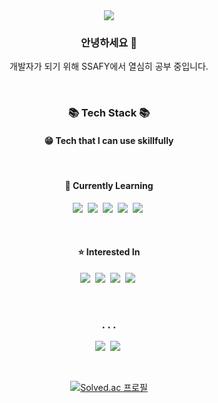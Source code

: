<div align="center">
  <img src="https://capsule-render.vercel.app/api?type=waving&color=auto&height=300&section=header&text=Jaeyoung%20Park&fontSize=90&animation=fadeIn">
</div>
<div align="center">
  <h3> 안녕하세요 👋 </h3>
  <p>
    개발자가 되기 위해 SSAFY에서 열심히 공부 중입니다.
  </p>
  <br>
  <h3>📚 Tech Stack 📚</h3>
  <h4>😁 Tech that I can use skillfully</h4>
  <br>
  <h4>🌱 Currently Learning</h4>
  <p>
    <img src="https://img.shields.io/badge/HTML5-E34F26?style=flat&logo=HTML5&logoColor=white"/></a>&nbsp
    <img src="https://img.shields.io/badge/CSS3-1572B6?style=flat&logo=CSS3&logoColor=white"/></a>&nbsp
    <img src="https://img.shields.io/badge/Python-3766AB?style=flat&logo=Python&logoColor=white"/></a>&nbsp
    <img src="https://img.shields.io/badge/JavaScript-F7DF1E?style=flat&logo=JavaScript&logoColor=white"/></a>&nbsp
    <img src="https://img.shields.io/badge/Django-092E20?style=flat&logo=Django&logoColor=white"/></a>&nbsp
  </p>
  <br>
  <h4>⭐ Interested In</h4>
  <p>
    <img src="https://img.shields.io/badge/TypeScript-3178C6?style=flat&logo=TypeScript&logoColor=white"/></a>&nbsp
    <img src="https://img.shields.io/badge/Vue.js-4FC08D?style=flat&logo=Vue.js&logoColor=white"/></a>&nbsp
    <img src="https://img.shields.io/badge/MySQL-4479A1?style=flat&logo=MySQL&logoColor=white"/></a>&nbsp
    <img src="https://img.shields.io/badge/TensorFlow-FF6F00?style=flat&logo=TensorFlow&logoColor=white"/></a>&nbsp
  </p>
  <br>
  <h3> . . . </h3>
  <p>
    <a href="https://yjp9010.tistory.com"><img src="https://img.shields.io/badge/Tistory-000000?style=flat&logo=Tistory&logoColor=white&link=http://yjp9010.tistory.com"/></a>&nbsp
    <a href="https://joyful-young.github.io"><img src="https://img.shields.io/badge/GitHub Pages-222222?style=flat&logo=GitHub Pages&logoColor=white&link=http://joyful-young.github.io"/></a>&nbsp
  </p>
  <br>

<!--![stats](https://github-readme-stats-git-masterrstaa-rickstaa.vercel.app/api?username=joyful-young&&show_icons=true&theme=nord)
[![GitHub stats](https://github-readme-stats.vercel.app/api?username=joyful-young&count_private=true&show_icons=true&theme=nord&include_all_commits=true)](https://github.com/anuraghazra/github-readme-stats)
-->

<!--
![Top Langs](https://github-readme-stats-git-masterrstaa-rickstaa.vercel.app/api/top-langs/?username=joyful-young&theme=nord)

[![Top Langs](https://github-readme-stats.vercel.app/api/top-langs/?username=joyful-young&theme=nord)](https://github.com/anuraghazra/github-readme-stats)
-->
[![Solved.ac
프로필](http://mazassumnida.wtf/api/v2/generate_badge?boj=oortcloud)](https://solved.ac/oortcloud)

</div>


<!--
**joyful-young/joyful-young** is a ✨ _special_ ✨ repository because its `README.md` (this file) appears on your GitHub profile.

Here are some ideas to get you started:

- 🔭 I’m currently working on ...
- 🌱 I’m currently learning ...
- 👯 I’m looking to collaborate on ...
- 🤔 I’m looking for help with ...
- 💬 Ask me about ...
- 📫 How to reach me: ...
- 😄 Pronouns: ...
- ⚡ Fun fact: ...
-->
